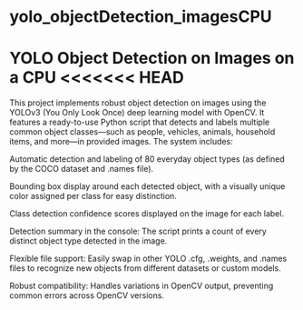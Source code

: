 # yolo_objectDetection_imagesCPU
YOLO Object Detection on Images on a CPU
<<<<<<< HEAD
=======

This project implements robust object detection on images using the YOLOv3 (You Only Look Once) deep learning model with OpenCV. It features a ready-to-use Python script that detects and labels multiple common object classes—such as people, vehicles, animals, household items, and more—in provided images. The system includes:

Automatic detection and labeling of 80 everyday object types (as defined by the COCO dataset and .names file).

Bounding box display around each detected object, with a visually unique color assigned per class for easy distinction.

Class detection confidence scores displayed on the image for each label.

Detection summary in the console: The script prints a count of every distinct object type detected in the image.

Flexible file support: Easily swap in other YOLO .cfg, .weights, and .names files to recognize new objects from different datasets or custom models.

Robust compatibility: Handles variations in OpenCV output, preventing common errors across OpenCV versions.
